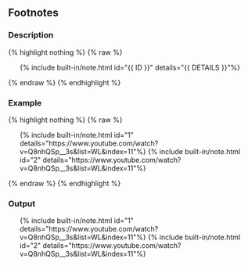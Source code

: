 ## Footnotes

### Description

{% highlight nothing %}
{% raw %}
<ol id="page-footnotes">
{% include built-in/note.html id="{{ ID }}" details="{{ DETAILS }}"%}
</ol>
{% endraw %}
{% endhighlight %}

### Example

{% highlight nothing %}
{% raw %}
<ol id="page-footnotes">
{% include built-in/note.html id="1" details="https://www.youtube.com/watch?v=Q8nhQSp__3s&list=WL&index=11"%}
{% include built-in/note.html id="2" details="https://www.youtube.com/watch?v=Q8nhQSp__3s&list=WL&index=11"%}
</ol>
{% endraw %}
{% endhighlight %}

### Output

<ol id="page-footnotes">
{% include built-in/note.html id="1" details="https://www.youtube.com/watch?v=Q8nhQSp__3s&list=WL&index=11"%}
{% include built-in/note.html id="2" details="https://www.youtube.com/watch?v=Q8nhQSp__3s&list=WL&index=11"%}
</ol>